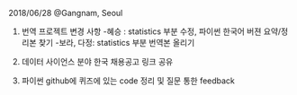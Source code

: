 2018/06/28 @Gangnam, Seoul

1. 번역 프로젝트 변경 사항
-혜승 : statistics 부분 수정, 파이썬 한국어 버젼 요약/정리본 찾기 
-보라, 다정: statistics 부분 번역본 올리기

2. 데이터 사이언스 분야 한국 채용공고 링크 공유

3. 파이썬 github에 퀴즈에 있는 code 정리 및 질문 통한 feedback 
